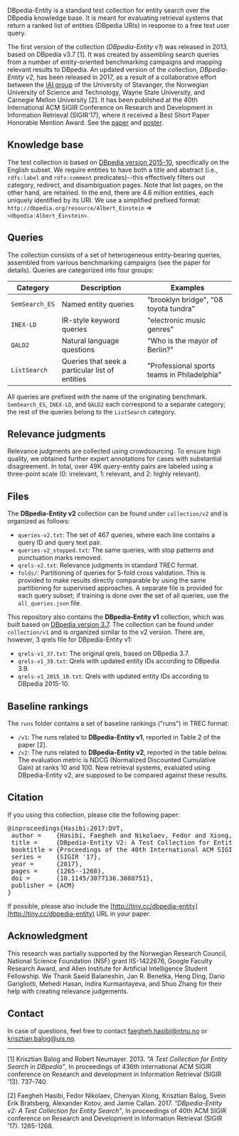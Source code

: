 DBpedia-Entity is a standard test collection for entity search over the DBpedia knowledge base. It is meant for evaluating retrieval systems that return a ranked list of entities (DBpedia URIs) in response to a free text user query.

The first version of the collection (*DBpedia-Entity v1*) was released in 2013, based on DBpedia v3.7 [1].  It was created by assembling search queries from a number of entity-oriented benchmarking campaigns and mapping relevant results to DBpedia.
An updated version of the collection, *DBpedia-Entity v2*, has been released in 2017, as a result of a collaborative effort between the [IAI group](http://iai.group) of the University of Stavanger, the Norwegian University of Science and Technology, Wayne State University, and Carnegie Mellon University [2].
It has been published at the 40th International ACM SIGIR Conference on Research and Development in Information Retrieval (SIGIR'17), where it received a Best Short Paper Honorable Mention Award.  See the  [paper](http://hasibi.com/files/sigir2017-dbpedia_entity.pdf) and [poster](http://hasibi.com//files/posters/dbpedia-entity.pdf).


## Knowledge base

The test collection is based on [DBpedia version 2015-10](http://wiki.dbpedia.org/Downloads2015-10), specifically on the English subset.
We require entities to have both a title and abstract (i.e., `rdfs:label` and `rdfs:comment` predicates)--this effectively  filters out category, redirect, and disambiguation pages. Note that list pages, on the other hand, are retained.  In the end, there are 4.6 million entities, each uniquely identified by its URI.  We use a simplified prefixed format:  `http://dbpedia.org/resource/Albert_Einstein` => `<dbpedia:Albert_Einstein>`.


## Queries

The collection consists of a set of heterogeneous entity-bearing queries, assembled from various benchmarking campaigns (see the paper for details). Queries are categorized into four groups:

| Category | Description | Examples |
| --- | --- | --- |
| `SemSearch_ES` | Named entity queries | "brooklyn bridge", "08 toyota tundra" |
| `INEX-LD` | IR-style keyword queries | "electronic music genres" |
| `QALD2` | Natural language questions | "Who is the mayor of Berlin?" |
| `ListSearch` | Queries that seek a particular list of entities | "Professional sports teams in Philadelphia" |

All queries are prefixed with the name of the originating benchmark.  `SemSearch_ES`, `INEX-LD`, and `QALD2` each correspond to a separate category; the rest of the queries belong to the `ListSearch` category.


## Relevance judgments

Relevance judgments are collected using crowdsourcing. To ensure high quality, we obtained further expert annotations for cases with substantial disagreement.
In total, over 49K query-entity pairs are labeled using a three-point scale (0: irrelevant, 1: relevant, and 2: highly relevant).


## Files

The **DBpedia-Entity v2** collection can be found under `collection/v2` and is organized as follows:

  - `queries-v2.txt`: The set of 467 queries, where each line contains a query ID and query text pair.
  - `queries-v2_stopped.txt`: The same queries, with stop patterns and punctuation marks removed.
  - `qrels-v2.txt`: Relevance judgments in standard TREC format.
  - `folds/`: Partitioning of queries for 5-fold cross validation. This is provided to make results directly comparable by using the same partitioning for supervised approaches. A separate file is provided for each query subset; if training is done over the set of all queries, use the `all_queries.json` file.

This repository also contains the **DBpedia-Entity v1** collection, which was built based on [DBpedia version 3.7](http://wiki.dbpedia.org/data-set-37). The collection can be found under `collection/v1` and is organized similar to the v2 version. There are, however, 3 qrels file for DBpedia-Entity v1:

- `qrels-v1_37.txt`: The original qrels, based on DBpedia 3.7.
- `qrels-v1_39.txt`: Qrels with updated entity IDs according to DBpedia 3.9.
- `qrels-v1_2015_10.txt`: Qrels with updated entity IDs according to DBpedia 2015-10.


## Baseline rankings

The `runs` folder contains a set of baseline rankings ("runs") in TREC format:

- `/v1`: The runs related to **DBpedia-Entity v1**, reported in Table 2 of the paper [2].
- `/v2`: The runs related to **DBpedia-Entity v2**, reported in the table below.  The evaluation metric is NDCG (Normalized Discounted Cumulative Gain) at ranks 10 and 100.  New retrieval systems, evaluated using DBpedia-Entity v2, are supposed to be compared against these results.


## Citation

If you using this collection, please cite the following paper:
<pre>
@inproceedings{Hasibi:2017:DVT,
 author =    {Hasibi, Faegheh and Nikolaev, Fedor and Xiong, Chenyan and Balog, Krisztian and Bratsberg, Svein Erik and Kotov, Alexander and Callan, Jamie},
 title =     {DBpedia-Entity V2: A Test Collection for Entity Search},
 booktitle = {Proceedings of the 40th International ACM SIGIR Conference on Research and Development in Information Retrieval},
 series =    {SIGIR '17},
 year =      {2017},
 pages =     {1265--1268},
 doi =       {10.1145/3077136.3080751},
 publisher = {ACM}
}
</pre>

If possible, please also include the [http://tiny.cc/dbpedia-entity](http://tiny.cc/dbpedia-entity) URL in your paper.

## Acknowledgment

This research was partially supported by the Norwegian Research Council, National Science Foundation (NSF) grant IIS-1422676, Google Faculty Research Award, and Allen Institute for Artificial Intelligence Student Fellowship.
We Thank Saeid Balaneshin, Jan R. Benetka, Heng Ding, Dario Garigliotti, Mehedi Hasan, Indira Kurmantayeva, and Shuo Zhang for their help with creating relevance judgements.


## Contact

In case of questions, feel free to contact <faegheh.hasibi@ntnu.no> or <krisztian.balog@uis.no>.

----------------
[1] Krisztian Balog and Robert Neumayer. 2013. *"A Test Collection for Entity Search in DBpedia"*, In proceedings of 436th international ACM SIGIR conference on Research and development in Information Retrieval (SIGIR ’13). 737-740.

[2] Faegheh Hasibi, Fedor Nikolaev, Chenyan Xiong, Krisztian Balog, Svein Erik Bratsberg, Alexander Kotov, and Jamie Callan. 2017. *“DBpedia-Entity v2: A Test Collection for Entity Search”*, In proceedings of 40th ACM SIGIR conference on Research and Development in Information Retrieval (SIGIR ’17). 1265-1268.
